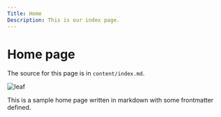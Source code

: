 ```yaml
---
Title: Home
Description: This is our index page.
---
```


Home page
==========================

The source for this page is in `content/index.md`.

![leaf](%base_url%/image/leaf_256x256.png)

This is a sample home page written in markdown with some frontmatter defined.
